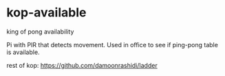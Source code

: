 # kop-available
king of pong availability

Pi with PIR that detects movement. Used in office to see if ping-pong table is available.

rest of kop:
https://github.com/damoonrashidi/ladder
